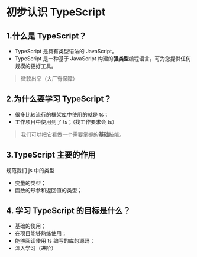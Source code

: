 

# 初步认识 TypeScript



## 1.什么是 TypeScript？

+ TypeScript 是具有类型语法的 JavaScript。
+ TypeScript 是一种基于 JavaScript 构建的**强类型**编程语言，可为您提供任何规模的更好工具。

>  微软出品（大厂有保障）



## 2.为什么要学习 TypeScript？

+ 很多比较流行的框架库中使用的就是 ts；
+ 工作项目中使用到了 ts；（找工作要求会 ts）

> 我们可以把它看做一个需要掌握的**基础**技能。
>



## 3.TypeScript 主要的作用

规范我们 js 中的类型

- 变量的类型；
- 函数的形参和返回值的类型；





## 4. 学习 TypeScript 的目标是什么？

- 基础的使用；
- 在项目能够熟练使用；
- 能够阅读使用 ts 编写的库的源码；
- 深入学习（进阶）
